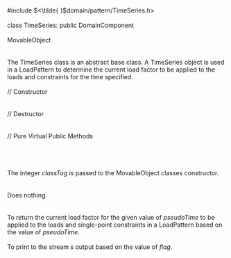 \
\#include $<\tilde{ }$domain/pattern/TimeSeries.h$>$\
\
class TimeSeries: public DomainComponent\
\
MovableObject\
\
\
The TimeSeries class is an abstract base class. A TimeSeries object is
used in a LoadPattern to determine the current load factor to be applied
to the loads and constraints for the time specified.\
\
// Constructor\
\
\
// Destructor\
\
\
// Pure Virtual Public Methods\
\
\
\
\
The integer *classTag* is passed to the MovableObject classes
constructor.\
\
\
Does nothing.\
\
\
To return the current load factor for the given value of *pseudoTime* to
be applied to the loads and single-point constraints in a LoadPattern
based on the value of *pseudoTime*.\
\
To print to the stream *s* output based on the value of *flag*.
